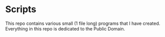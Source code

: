 # Scripts
This repo contains various small (1 file long) programs that I have created.  
Everything in this repo is dedicated to the Public Domain.
